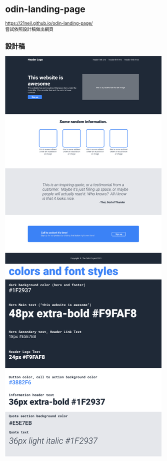 # odin-landing-page

https://21neil.github.io/odin-landing-page/  
嘗試依照設計稿做出網頁

## 設計稿

<img src="/Design/design-layout.png" width="500px">
<img src="/Design/colors-and-stuff.png" width="500px">
